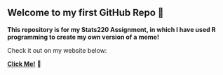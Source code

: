 ## Welcome to my first GitHub Repo 🤩

**This repository is for my Stats220 Assignment, in which I have used R programming to create my own version of a meme!**

Check it out on my website below:

**[Click Me!](https://yarnss.github.io/stats220/)** 🎅
